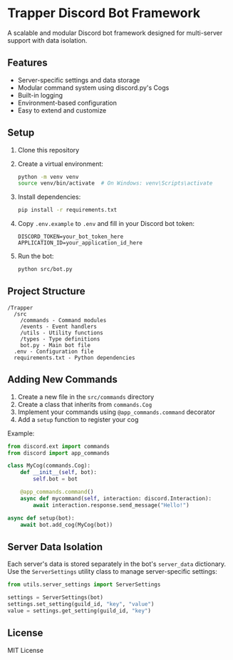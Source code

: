 # Trapper Discord Bot Framework

A scalable and modular Discord bot framework designed for multi-server support with data isolation.

## Features

- Server-specific settings and data storage
- Modular command system using discord.py's Cogs
- Built-in logging
- Environment-based configuration
- Easy to extend and customize

## Setup

1. Clone this repository
2. Create a virtual environment:
   ```bash
   python -m venv venv
   source venv/bin/activate  # On Windows: venv\Scripts\activate
   ```

3. Install dependencies:
   ```bash
   pip install -r requirements.txt
   ```

4. Copy `.env.example` to `.env` and fill in your Discord bot token:
   ```
   DISCORD_TOKEN=your_bot_token_here
   APPLICATION_ID=your_application_id_here
   ```

5. Run the bot:
   ```bash
   python src/bot.py
   ```

## Project Structure

```
/Trapper
  /src
    /commands - Command modules
    /events - Event handlers
    /utils - Utility functions
    /types - Type definitions
    bot.py - Main bot file
  .env - Configuration file
  requirements.txt - Python dependencies
```

## Adding New Commands

1. Create a new file in the `src/commands` directory
2. Create a class that inherits from `commands.Cog`
3. Implement your commands using `@app_commands.command` decorator
4. Add a `setup` function to register your cog

Example:
```python
from discord.ext import commands
from discord import app_commands

class MyCog(commands.Cog):
    def __init__(self, bot):
        self.bot = bot

    @app_commands.command()
    async def mycommand(self, interaction: discord.Interaction):
        await interaction.response.send_message("Hello!")

async def setup(bot):
    await bot.add_cog(MyCog(bot))
```

## Server Data Isolation

Each server's data is stored separately in the bot's `server_data` dictionary. Use the `ServerSettings` utility class to manage server-specific settings:

```python
from utils.server_settings import ServerSettings

settings = ServerSettings(bot)
settings.set_setting(guild_id, "key", "value")
value = settings.get_setting(guild_id, "key")
```

## License

MIT License
